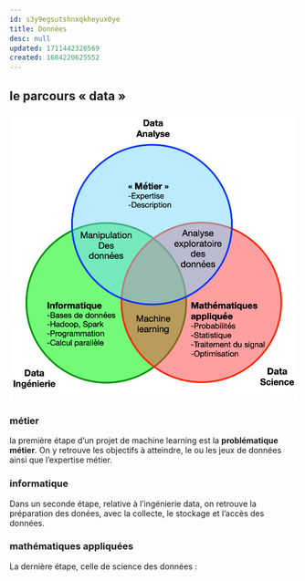 ```yaml
---
id: s3y9egsutshnxqkheyux0ye
title: Données
desc: null
updated: 1711442326569
created: 1684220625552
---
```


## le parcours « data »

![parcours data](assets/parcours-data.png)

### métier

la première étape d’un projet de machine learning est la **problématique métier**.
On y retrouve les objectifs à atteindre, le ou les jeux de données ainsi que
l’expertise métier.

### informatique

Dans un seconde étape, relative à l’ingénierie data, on retrouve la préparation
des donées, avec la collecte, le stockage et l’accès des données.

### mathématiques appliquées

La dernière étape, celle de science des données :

